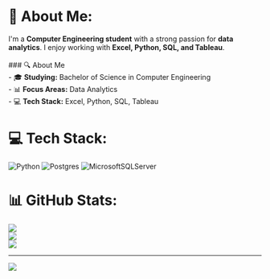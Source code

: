 # 💫 About Me:
I'm a **Computer Engineering student** with a strong passion for **data analytics**. I enjoy working with **Excel, Python, SQL, and Tableau**.<br><br>### 🔍 About Me  <br>- 🎓 **Studying:** Bachelor of Science in Computer Engineering  <br>- 📊 **Focus Areas:** Data Analytics<br>- 💻 **Tech Stack:** Excel, Python, SQL, Tableau


# 💻 Tech Stack:
![Python](https://img.shields.io/badge/python-3670A0?style=for-the-badge&logo=python&logoColor=ffdd54) ![Postgres](https://img.shields.io/badge/postgres-%23316192.svg?style=for-the-badge&logo=postgresql&logoColor=white) ![MicrosoftSQLServer](https://img.shields.io/badge/Microsoft%20SQL%20Server-CC2927?style=for-the-badge&logo=microsoft%20sql%20server&logoColor=white)

# 📊 GitHub Stats:
![](https://github-readme-stats.vercel.app/api?username=kierncb&theme=dark&hide_border=false&include_all_commits=false&count_private=false)<br/>
![](https://nirzak-streak-stats.vercel.app/?user=kierncb&theme=dark&hide_border=false)<br/>
![](https://github-readme-stats.vercel.app/api/top-langs/?username=kierncb&theme=dark&hide_border=false&include_all_commits=false&count_private=false&layout=compact)

---
[![](https://visitcount.itsvg.in/api?id=kierncb&icon=0&color=0)](https://visitcount.itsvg.in)

<!-- Proudly created with GPRM ( https://gprm.itsvg.in ) -->
